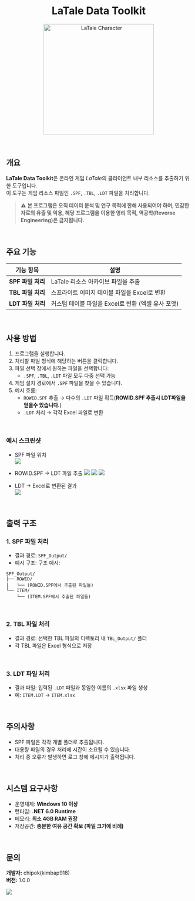 <h1 align="center">LaTale Data Toolkit</h1>

<p align="center">
  <img src="https://i.imgur.com/44WtkiW.png" alt="LaTale Character" width="300"/>
</p>


<br>

## 개요


**LaTale Data Toolkit**은 온라인 게임 *LaTale*의 클라이언트 내부 리소스를 추출하기 위한 도구입니다.  
이 도구는 게임 리소스 파일인 `.SPF`, `.TBL`, `.LDT` 파일을 처리합니다.

> ⚠️ **본 프로그램은 오직 데이터 분석 및 연구 목적에 한해 사용되어야 하며, 민감한 자료의 유출 및 악용, 해당 프로그램을 이용한 영리 목적, 역공학(Reverse Engineering)은 금지됩니다.**

<br>

## 주요 기능

| 기능 항목          | 설명                                                    |
|-------------------|---------------------------------------------------------|
| **SPF 파일 처리** | LaTale 리소스 아카이브 파일을 추출                     |
| **TBL 파일 처리** | 스프라이트 이미지 테이블 파일을 Excel로 변환           |
| **LDT 파일 처리** | 커스텀 테이블 파일을 Excel로 변환 (엑셀 유사 포맷)     |

<br>

## 사용 방법

1. 프로그램을 실행합니다.
2. 처리할 파일 형식에 해당하는 버튼을 클릭합니다.
3. 파일 선택 창에서 원하는 파일을 선택합니다:
   - `.SPF`, `.TBL`, `.LDT` 파일 모두 다중 선택 가능
4. 게임 설치 경로에서 `.SPF` 파일을 찾을 수 있습니다.
5. 예시 흐름:
   - `ROWID.SPF` 추출 → 다수의 `.LDT` 파일 획득(**ROWID.SPF 추출시 LDT파일을 얻을수 있습니다.**)
   - `.LDT` 처리 → 각각 Excel 파일로 변환

<br>

### 예시 스크린샷

- SPF 파일 위치  
  ![](https://i.imgur.com/LvH6wNU.png)

- ROWID.SPF -> LDT 파일 추출
  ![](https://i.imgur.com/tonDf5a.png)
  ![](https://i.imgur.com/pI4jZ0k.png)
  ![](https://i.imgur.com/ssyp91D.png)

- LDT -> Excel로 변환된 결과  
  ![](https://i.imgur.com/Y0pGHCR.png)

<br>

## 출력 구조

### 1. SPF 파일 처리

- 결과 경로: `SPF_Output/`
- 예시 구조:
구조 예시:

```
SPF_Output/
├── ROWID/
│   └── (ROWID.SPF에서 추출된 파일들)
└── ITEM/
    └── (ITEM.SPF에서 추출된 파일들)
```

<br>

### 2. TBL 파일 처리

- 결과 경로: 선택한 TBL 파일의 디렉토리 내 `TBL_Output/` 폴더
- 각 TBL 파일은 Excel 형식으로 저장

<br>

### 3. LDT 파일 처리

- 결과 파일: 입력된 `.LDT` 파일과 동일한 이름의 `.xlsx` 파일 생성
- 예: `ITEM.LDT` → `ITEM.xlsx`

<br>

## 주의사항

- SPF 파일은 각각 개별 폴더로 추출됩니다.
- 대용량 파일의 경우 처리에 시간이 소요될 수 있습니다.
- 처리 중 오류가 발생하면 로그 창에 메시지가 출력됩니다.

<br>

## 시스템 요구사항

- 운영체제: **Windows 10 이상**
- 런타임: **.NET 6.0 Runtime**
- 메모리: **최소 4GB RAM 권장**
- 저장공간: **충분한 여유 공간 확보 (파일 크기에 비례)**

<br>

## 문의

**개발자:** chipok(kimbap918) <br>
**버전:** 1.0.0

![](https://i.imgur.com/KLPKxB1.png)
